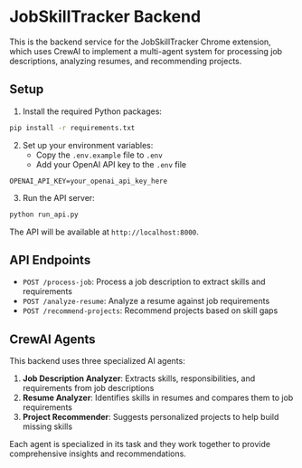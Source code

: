 # JobSkillTracker Backend

This is the backend service for the JobSkillTracker Chrome extension, which uses CrewAI to implement a multi-agent system for processing job descriptions, analyzing resumes, and recommending projects.

## Setup

1. Install the required Python packages:

```bash
pip install -r requirements.txt
```

2. Set up your environment variables:
   - Copy the `.env.example` file to `.env`
   - Add your OpenAI API key to the `.env` file

```
OPENAI_API_KEY=your_openai_api_key_here
```

3. Run the API server:

```bash
python run_api.py
```

The API will be available at `http://localhost:8000`.

## API Endpoints

- `POST /process-job`: Process a job description to extract skills and requirements
- `POST /analyze-resume`: Analyze a resume against job requirements
- `POST /recommend-projects`: Recommend projects based on skill gaps

## CrewAI Agents

This backend uses three specialized AI agents:

1. **Job Description Analyzer**: Extracts skills, responsibilities, and requirements from job descriptions
2. **Resume Analyzer**: Identifies skills in resumes and compares them to job requirements
3. **Project Recommender**: Suggests personalized projects to help build missing skills

Each agent is specialized in its task and they work together to provide comprehensive insights and recommendations.
